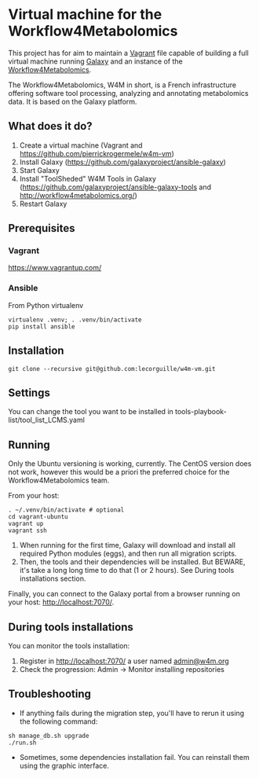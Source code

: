 Virtual machine for the Workflow4Metabolomics
=============================================

This project has for aim to maintain a [Vagrant](https://www.vagrantup.com) file capable of building a full virtual machine running [Galaxy](https://galaxyproject.org) and an instance of the [Workflow4Metabolomics](http://workflow4metabolomics.org).

The Workflow4Metabolomics, W4M in short, is a French infrastructure offering software tool processing, analyzing and annotating metabolomics data. It is based on the Galaxy platform.


What does it do?
----------------
1. Create a virtual machine (Vagrant and https://github.com/pierrickrogermele/w4m-vm)
2. Install Galaxy (https://github.com/galaxyproject/ansible-galaxy)
3. Start Galaxy 
4. Install "ToolSheded" W4M Tools in Galaxy (https://github.com/galaxyproject/ansible-galaxy-tools and http://workflow4metabolomics.org/)
5. Restart Galaxy 



Prerequisites
-------------

### Vagrant ###
https://www.vagrantup.com/

### Ansible ###
From Python virtualenv
``` {.bash}
virtualenv .venv; . .venv/bin/activate
pip install ansible
```


Installation
------------

``` {.bash}
git clone --recursive git@github.com:lecorguille/w4m-vm.git
```


Settings
--------

You can change the tool you want to be installed in tools-playbook-list/tool_list_LCMS.yaml


Running
-------

Only the Ubuntu versioning is working, currently. The CentOS version does not work, however this would be a priori the preferred choice for the Workflow4Metabolomics team.

From your host:
``` {.bash}
. ~/.venv/bin/activate # optional
cd vagrant-ubuntu
vagrant up
vagrant ssh
```

1. When running for the first time, Galaxy will download and install all required Python modules (eggs), and then run all migration scripts.
2. Then, the tools and their dependencies will be installed. But BEWARE, it's take a long long time to do that (1 or 2 hours). See During tools installations section.


Finally, you can connect to the Galaxy portal from a browser running on your host: <http://localhost:7070/>.




During tools installations
--------------------------

You can monitor the tools installation:
1. Register in <http://localhost:7070/> a user named admin@w4m.org
2. Check the progression: Admin -> Monitor installing repositories


Troubleshooting
---------------

* If anything fails during the migration step, you'll have to rerun it using the following command:
``` {.bash}
sh manage_db.sh upgrade
./run.sh
```

* Sometimes, some dependencies installation fail. You can reinstall them using the graphic interface.

